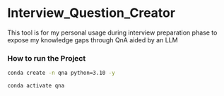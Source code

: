 # Interview_Question_Creator
This tool is for my personal usage during interview preparation phase to expose my knowledge gaps through QnA aided by an LLM

### How to run the Project

```bash
conda create -n qna python=3.10 -y
```

```bash
conda activate qna
```

